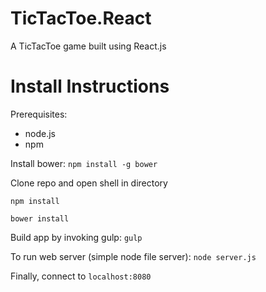 TicTacToe.React
===============

A TicTacToe game built using React.js

Install Instructions
===============

Prerequisites:
* node.js
* npm

Install bower:
`npm install -g bower`


Clone repo and open shell in directory

`npm install`

`bower install`


Build app by invoking gulp: 
`gulp`


To run web server (simple node file server):
`node server.js`

Finally, connect to `localhost:8080`
